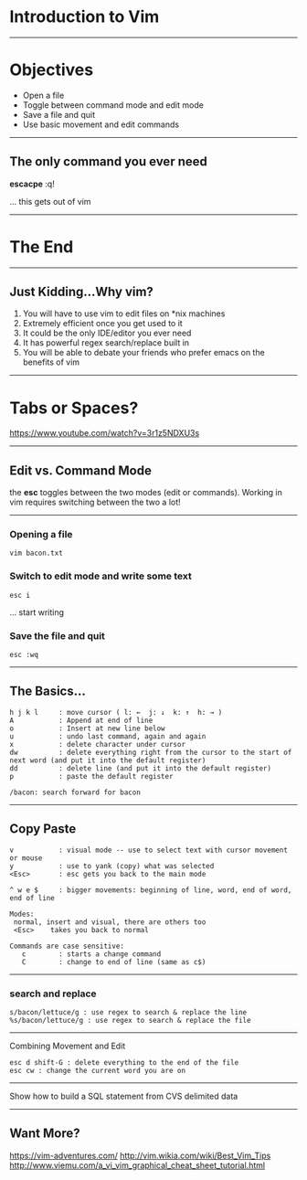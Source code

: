 # Introduction to Vim

---

# Objectives

- Open a file
- Toggle between command mode and edit mode
- Save a file and quit
- Use basic movement and edit commands

---

## The only command you ever need

__escacpe__ :q!

... this gets out of vim

---

# The End

---

## Just Kidding...Why vim?

1. You will have to use vim to edit files on *nix machines
1. Extremely efficient once you get used to it
1. It could be the only IDE/editor you ever need
1. It has powerful regex search/replace built in
1. You will be able to debate your friends who prefer emacs on the benefits of vim

---

# Tabs or Spaces?

https://www.youtube.com/watch?v=3r1z5NDXU3s

---

## Edit vs. Command Mode

the __esc__ toggles between the two modes (edit or commands).  Working in vim requires switching between the two a lot!

---

### Opening a file

```
vim bacon.txt
```

### Switch to edit mode and write some text

```
esc i
```
 ... start writing

### Save the file and quit

```
esc :wq
```

---

## The Basics...

```
h j k l     : move cursor ( l: ←  j: ↓  k: ↑  h: → )
A           : Append at end of line
o           : Insert at new line below
u           : undo last command, again and again
x           : delete character under cursor
dw          : delete everything right from the cursor to the start of next word (and put it into the default register)
dd          : delete line (and put it into the default register)
p           : paste the default register

/bacon: search forward for bacon

```

---

## Copy Paste

```
v           : visual mode -- use to select text with cursor movement or mouse
y           : use to yank (copy) what was selected
<Esc>       : esc gets you back to the main mode

^ w e $     : bigger movements: beginning of line, word, end of word, end of line

Modes:
 normal, insert and visual, there are others too
 <Esc>    takes you back to normal

Commands are case sensitive:
   c        : starts a change command
   C        : change to end of line (same as c$)
```

---

### search and replace

```
s/bacon/lettuce/g : use regex to search & replace the line
%s/bacon/lettuce/g : use regex to search & replace the file
```

---

Combining Movement and Edit

```
esc d shift-G : delete everything to the end of the file
esc cw : change the current word you are on
```

---

Show how to build a SQL statement from CVS delimited data

---

## Want More?

https://vim-adventures.com/
http://vim.wikia.com/wiki/Best_Vim_Tips
http://www.viemu.com/a_vi_vim_graphical_cheat_sheet_tutorial.html

